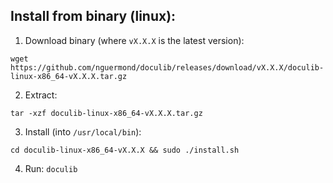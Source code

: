 ## Install from binary (linux):
1. Download binary (where `vX.X.X` is the latest version):
```
wget https://github.com/nguermond/doculib/releases/download/vX.X.X/doculib-linux-x86_64-vX.X.X.tar.gz
```
2. Extract:
```
tar -xzf doculib-linux-x86_64-vX.X.X.tar.gz
```
3. Install (into `/usr/local/bin`):
```
cd doculib-linux-x86_64-vX.X.X && sudo ./install.sh
```
4. Run: `doculib`
